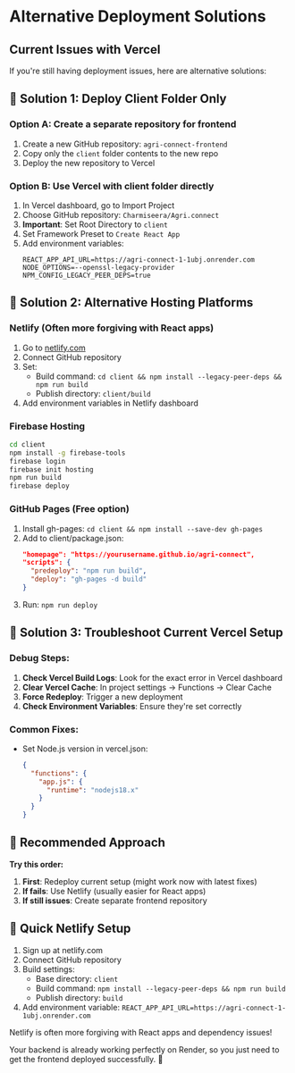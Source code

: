# Alternative Deployment Solutions

## Current Issues with Vercel
If you're still having deployment issues, here are alternative solutions:

## 🚀 **Solution 1: Deploy Client Folder Only**

### Option A: Create a separate repository for frontend
1. Create a new GitHub repository: `agri-connect-frontend`
2. Copy only the `client` folder contents to the new repo
3. Deploy the new repository to Vercel

### Option B: Use Vercel with client folder directly
1. In Vercel dashboard, go to Import Project
2. Choose GitHub repository: `Charmiseera/Agri.connect`
3. **Important**: Set Root Directory to `client`
4. Set Framework Preset to `Create React App`
5. Add environment variables:
   ```
   REACT_APP_API_URL=https://agri-connect-1-1ubj.onrender.com
   NODE_OPTIONS=--openssl-legacy-provider
   NPM_CONFIG_LEGACY_PEER_DEPS=true
   ```

## 🚀 **Solution 2: Alternative Hosting Platforms**

### Netlify (Often more forgiving with React apps)
1. Go to [netlify.com](https://netlify.com)
2. Connect GitHub repository
3. Set:
   - Build command: `cd client && npm install --legacy-peer-deps && npm run build`
   - Publish directory: `client/build`
4. Add environment variables in Netlify dashboard

### Firebase Hosting
```bash
cd client
npm install -g firebase-tools
firebase login
firebase init hosting
npm run build
firebase deploy
```

### GitHub Pages (Free option)
1. Install gh-pages: `cd client && npm install --save-dev gh-pages`
2. Add to client/package.json:
   ```json
   "homepage": "https://yourusername.github.io/agri-connect",
   "scripts": {
     "predeploy": "npm run build",
     "deploy": "gh-pages -d build"
   }
   ```
3. Run: `npm run deploy`

## 🚀 **Solution 3: Troubleshoot Current Vercel Setup**

### Debug Steps:
1. **Check Vercel Build Logs**: Look for the exact error in Vercel dashboard
2. **Clear Vercel Cache**: In project settings → Functions → Clear Cache
3. **Force Redeploy**: Trigger a new deployment
4. **Check Environment Variables**: Ensure they're set correctly

### Common Fixes:
- Set Node.js version in vercel.json:
  ```json
  {
    "functions": {
      "app.js": {
        "runtime": "nodejs18.x"
      }
    }
  }
  ```

## 🎯 **Recommended Approach**

**Try this order:**
1. **First**: Redeploy current setup (might work now with latest fixes)
2. **If fails**: Use Netlify (usually easier for React apps)
3. **If still issues**: Create separate frontend repository

## 🔧 **Quick Netlify Setup**
1. Sign up at netlify.com
2. Connect GitHub repository
3. Build settings:
   - Base directory: `client`
   - Build command: `npm install --legacy-peer-deps && npm run build`
   - Publish directory: `build`
4. Add environment variable: `REACT_APP_API_URL=https://agri-connect-1-1ubj.onrender.com`

Netlify is often more forgiving with React apps and dependency issues!

Your backend is already working perfectly on Render, so you just need to get the frontend deployed successfully. 🚀

